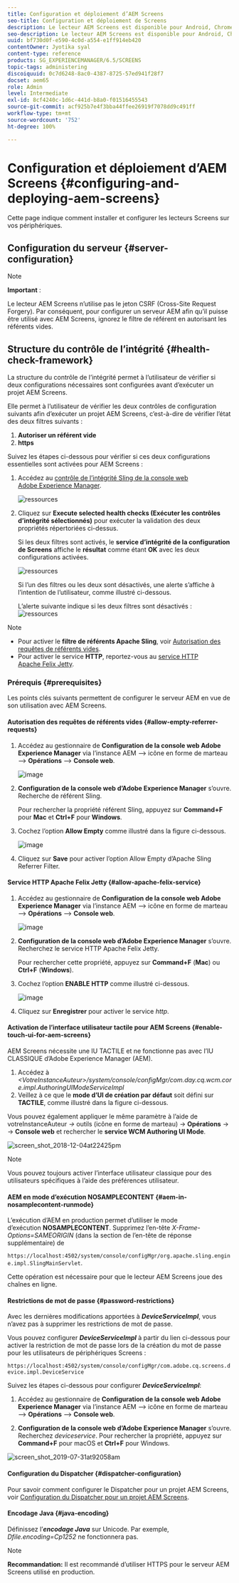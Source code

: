 ```yaml
---
title: Configuration et déploiement d’AEM Screens
seo-title: Configuration et déploiement de Screens
description: Le lecteur AEM Screens est disponible pour Android, Chrome OS, iOS et Windows. Cette page décrit la configuration et le déploiement d’AEM Screens et résume également les instructions de sélection d’équipement pour le périphérique de lecture.
seo-description: Le lecteur AEM Screens est disponible pour Android, Chrome OS, iOS et Windows. Cette page décrit la configuration et le déploiement d’AEM Screens et résume également les instructions de sélection d’équipement pour le périphérique de lecture.
uuid: bf730d0f-e590-4c0d-a554-e1ff914eb420
contentOwner: Jyotika syal
content-type: reference
products: SG_EXPERIENCEMANAGER/6.5/SCREENS
topic-tags: administering
discoiquuid: 0c7d6248-8ac0-4387-8725-57ed941f28f7
docset: aem65
role: Admin
level: Intermediate
exl-id: 8cf4240c-1d6c-441d-b8a0-f01516455543
source-git-commit: acf925b7e4f3bba44ffee26919f7078dd9c491ff
workflow-type: tm+mt
source-wordcount: '752'
ht-degree: 100%

---
```


# Configuration et déploiement d’AEM Screens {#configuring-and-deploying-aem-screens}

Cette page indique comment installer et configurer les lecteurs Screens sur vos périphériques.

## Configuration du serveur {#server-configuration}

>[!NOTE]
>
>**Important** :
>
>Le lecteur AEM Screens n’utilise pas le jeton CSRF (Cross-Site Request Forgery). Par conséquent, pour configurer un serveur AEM afin qu’il puisse être utilisé avec AEM Screens, ignorez le filtre de référent en autorisant les référents vides.

## Structure du contrôle de l’intégrité {#health-check-framework}

La structure du contrôle de l’intégrité permet à l’utilisateur de vérifier si deux configurations nécessaires sont configurées avant d’exécuter un projet AEM Screens.

Elle permet à l’utilisateur de vérifier les deux contrôles de configuration suivants afin d’exécuter un projet AEM Screens, c’est-à-dire de vérifier l’état des deux filtres suivants :

1. **Autoriser un référent vide**
2. **https**

Suivez les étapes ci-dessous pour vérifier si ces deux configurations essentielles sont activées pour AEM Screens :

1. Accédez au [contrôle de l’intégrité Sling de la console web Adobe Experience Manager](http://localhost:4502/system/console/healthcheck?tags=screensconfigs&amp;overrideGlobalTimeout=).

   ![ressources](assets/health-check1.png)


2. Cliquez sur **Execute selected health checks (Exécuter les contrôles d’intégrité sélectionnés)** pour exécuter la validation des deux propriétés répertoriées ci-dessus.

   Si les deux filtres sont activés, le **service d’intégrité de la configuration de Screens** affiche le **résultat** comme étant **OK** avec les deux configurations activées.

   ![ressources](assets/health-check2.png)

   Si l’un des filtres ou les deux sont désactivés, une alerte s’affiche à l’intention de l’utilisateur, comme illustré ci-dessous.

   L’alerte suivante indique si les deux filtres sont désactivés :
   ![ressources](assets/health-check3.png)

>[!NOTE]
>
>* Pour activer le **filtre de référents Apache Sling**, voir [Autorisation des requêtes de référents vides](/help/user-guide/configuring-screens-introduction.md#allow-empty-referrer-requests).
>* Pour activer le service **HTTP**, reportez-vous au [service HTTP Apache Felix Jetty](/help/user-guide/configuring-screens-introduction.md#allow-apache-felix-service).


### Prérequis {#prerequisites}

Les points clés suivants permettent de configurer le serveur AEM en vue de son utilisation avec AEM Screens.

#### Autorisation des requêtes de référents vides {#allow-empty-referrer-requests}

1. Accédez au gestionnaire de **Configuration de la console web Adobe Experience Manager** via l’instance AEM —> icône en forme de marteau —> **Opérations** —> **Console web**.

   ![image](assets/config/empty-ref1.png)

1. **Configuration de la console web d’Adobe Experience Manager** s’ouvre. Recherche de référent Sling.

   Pour rechercher la propriété référent Sling, appuyez sur **Command+F** pour **Mac** et **Ctrl+F** pour **Windows**.

1. Cochez l’option **Allow Empty** comme illustré dans la figure ci-dessous.

   ![image](assets/config/empty-ref2.png)

1. Cliquez sur **Save** pour activer l’option Allow Empty d’Apache Sling Referrer Filter.


#### Service HTTP Apache Felix Jetty {#allow-apache-felix-service}

1. Accédez au gestionnaire de **Configuration de la console web Adobe Experience Manager** via l’instance AEM —> icône en forme de marteau —> **Opérations** —> **Console web**.

   ![image](assets/config/empty-ref1.png)

1. **Configuration de la console web d’Adobe Experience Manager** s’ouvre. Recherchez le service HTTP Apache Felix Jetty.

   Pour rechercher cette propriété, appuyez sur **Command+F** (**Mac**) ou **Ctrl+F** (**Windows**).

1. Cochez l’option **ENABLE HTTP** comme illustré ci-dessous.

   ![image](assets/config/config-1.png)

1. Cliquez sur **Enregistrer** pour activer le service *http*.

#### Activation de l’interface utilisateur tactile pour AEM Screens {#enable-touch-ui-for-aem-screens}

AEM Screens nécessite une IU TACTILE et ne fonctionne pas avec l’IU CLASSIQUE d’Adobe Experience Manager (AEM).

1. Accédez à *&lt;VotreInstanceAuteur>/system/console/configMgr/com.day.cq.wcm.core.impl.AuthoringUIModeServiceImpl*
1. Veillez à ce que le **mode d’UI de création par défaut** soit défini sur **TACTILE**, comme illustré dans la figure ci-dessous.

Vous pouvez également appliquer le même paramètre à l’aide de votreInstanceAuteur *->* outils (icône en forme de marteau) -> **Opérations** -> -> **Console web** et rechercher le **service WCM Authoring UI Mode**.

![screen_shot_2018-12-04at22425pm](assets/screen_shot_2018-12-04at22425pm.png)

>[!NOTE]
>
>Vous pouvez toujours activer l’interface utilisateur classique pour des utilisateurs spécifiques à l’aide des préférences utilisateur.

#### AEM en mode d’exécution NOSAMPLECONTENT {#aem-in-nosamplecontent-runmode}

L’exécution d’AEM en production permet d’utiliser le mode d’exécution **NOSAMPLECONTENT**. Supprimez l’en-tête *X-Frame-Options=SAMEORIGIN* (dans la section de l’en-tête de réponse supplémentaire) de

`https://localhost:4502/system/console/configMgr/org.apache.sling.engine.impl.SlingMainServlet`.

Cette opération est nécessaire pour que le lecteur AEM Screens joue des chaînes en ligne.

#### Restrictions de mot de passe {#password-restrictions}

Avec les dernières modifications apportées à ***DeviceServiceImpl***, vous n’avez pas à supprimer les restrictions de mot de passe.

Vous pouvez configurer ***DeviceServiceImpl*** à partir du lien ci-dessous pour activer la restriction de mot de passe lors de la création du mot de passe pour les utilisateurs de périphériques Screens :

`https://localhost:4502/system/console/configMgr/com.adobe.cq.screens.device.impl.DeviceService`

Suivez les étapes ci-dessous pour configurer ***DeviceServiceImpl***:

1. Accédez au gestionnaire de **Configuration de la console web Adobe Experience Manager** via l’instance AEM —> icône en forme de marteau —> **Opérations** —> **Console web**.

1. **Configuration de la console web d’Adobe Experience Manager** s’ouvre. Recherchez *deviceservice*. Pour rechercher la propriété, appuyez sur **Command+F** pour macOS et **Ctrl+F** pour Windows.

![screen_shot_2019-07-31at92058am](assets/screen_shot_2019-07-31at92058am.png)

#### Configuration du Dispatcher {#dispatcher-configuration}

Pour savoir comment configurer le Dispatcher pour un projet AEM Screens, voir [Configuration du Dispatcher pour un projet AEM Screens](dispatcher-configurations-aem-screens.md).

#### Encodage Java {#java-encoding}

Définissez l’***encodage Java*** sur Unicode. Par exemple, *Dfile.encoding=Cp1252* ne fonctionnera pas.

>[!NOTE]
>**Recommandation:**
>Il est recommandé d’utiliser HTTPS pour le serveur AEM Screens utilisé en production.
